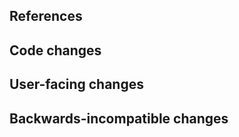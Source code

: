 <!--
Thanks for contributing to prjsf!
Please fill out the following items to submit a pull request.
See the contributing guidelines for more information:
https://github.com/deathbeds/prjsf/blob/main/CONTRIBUTING.md
-->

## References

<!-- Note issue numbers this pull request addresses (should be at least one, see contributing guidelines above). -->

<!-- Note any other pull requests that address this issue and how this pull request is different. -->

## Code changes

<!-- Describe the code changes and how they address the issue. -->

## User-facing changes

<!-- Describe any visual or user interaction changes and how they address the issue. -->

<!-- For visual changes, include before and after screenshots here. -->

## Backwards-incompatible changes

<!-- Describe any backwards-incompatible changes to prjsf public APIs. -->
